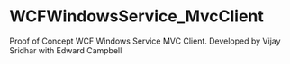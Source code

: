 # WCFWindowsService_MvcClient
Proof of Concept WCF Windows Service MVC Client.  Developed by Vijay Sridhar with Edward Campbell
